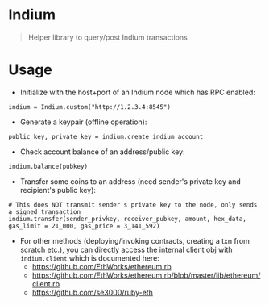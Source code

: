 # Indium

> Helper library to query/post Indium transactions

# Usage

- Initialize with the host+port of an Indium node which has RPC enabled:
```
indium = Indium.custom("http://1.2.3.4:8545")
```

- Generate a keypair (offline operation):
```
public_key, private_key = indium.create_indium_account
```

- Check account balance of an address/public key:
```
indium.balance(pubkey)
```

- Transfer some coins to an address (need sender's private key and recipient's public key):
```
# This does NOT transmit sender's private key to the node, only sends a signed transaction
indium.transfer(sender_privkey, receiver_pubkey, amount, hex_data, gas_limit = 21_000, gas_price = 3_141_592)
```

- For other methods (deploying/invoking contracts, creating a txn from scratch etc.), you can directly access the internal client obj with `indium.client` which is documented here: 
  - https://github.com/EthWorks/ethereum.rb
  - https://github.com/EthWorks/ethereum.rb/blob/master/lib/ethereum/client.rb
  - https://github.com/se3000/ruby-eth